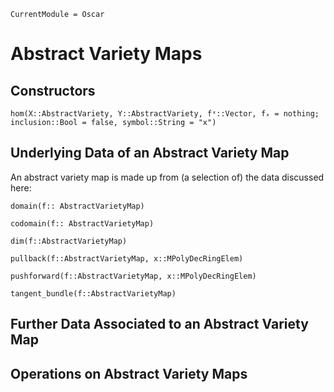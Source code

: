 ```@meta
CurrentModule = Oscar
```

# Abstract Variety Maps

## Constructors

```@docs
hom(X::AbstractVariety, Y::AbstractVariety, fˣ::Vector, fₓ = nothing; inclusion::Bool = false, symbol::String = "x")
```

## Underlying Data of an Abstract Variety Map

An abstract variety map is made up from (a selection of) the data discussed here:

```@docs
domain(f:: AbstractVarietyMap)
```

```@docs
codomain(f:: AbstractVarietyMap)
```

```@docs
dim(f::AbstractVarietyMap)
```

```@docs
pullback(f::AbstractVarietyMap, x::MPolyDecRingElem)
```

```@docs
pushforward(f::AbstractVarietyMap, x::MPolyDecRingElem)
```

```@docs
tangent_bundle(f::AbstractVarietyMap)
```

## Further Data Associated to an Abstract Variety Map


## Operations on Abstract Variety Maps
